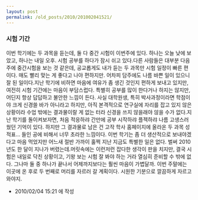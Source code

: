 ```yaml
---
layout: post
permalink: /old_posts/2010/201002041521/
---
```


### 시험 기간


이번 학기에는 두 과목을 듣는데, 둘 다 중간 시험이 이번주에 있다. 하나는 오늘 낮에 보았고, 하나는 내일 오후. 시험 공부를 하다가 잠시 쉬고 있다.다른 사람들은 대부분 다음 주에 중간시험을 보는 것 같은데, 공교롭게도 내가 듣는 두 과목만 시험 일정이 빠른 편이다. 매도 빨리 맞는 게 좋다고 나야 편하지만. 어차피 담주에도 나름 바쁜 일이 있으니 잘 된 일이다.지난 학기에 비하면 마음에 여유가 좀 생긴 것인지 편하게 보내고 있지만, 여전히 시험 기간에는 마음이 부담스럽다. 특별히 공부를 많이 한다거나 하지는 않지만, 어딘지 항상 답답하고 불안한 느낌이 든다. 사실 대학원생, 특히 박사과정이라면 학점이야 크게 신경쓸 바가 아니라고 하지만, 아직 본격적으로 연구실에 자리를 잡고 있지 않은 상황이라 수업 밖에는 결과물이랄 게 없는 터라 신경을 쓰지 않을래야 않을 수가 없다.지난 학기를 돌이켜보자면, 처음 적응하랴 간만에 공부 시작하랴 플젝하랴 나름 고생스러웠던 기억이 있다. 하지만 그 결과물로 남은 건 고작 학사 홈페이지에 올라온 두 과목 성적표... 들인 공에 비해서 너무 초라한 느낌이다. 이번 학기는 좀 더 생산적으로 보내야겠다고 마음 먹었지만 어느새 절반 가까이 훌쩍 지난 지금도 특별한 일은 없다. 벌써 2010년도 한 달이 지나가 버렸는데.머릿속에는 이런저런 잡다한 생각이 판을 치지만, 결국 시험은 내일로 닥친 상황이고, 기왕 보는 시험 잘 봐야 하는 거라 열심히 준비할 수 밖에 없다. 그나마 둘 중 하나가 끝나서 어제까지보다는 훨씬 마음이 가볍달까. 이번 주말에는 이곳에 온 후로 두 번째로 머리를 자르러 갈 계획이다. 시원한 기분으로 깔끔하게 자르고 와야지.




- 2010/02/04 15:21 에 작성